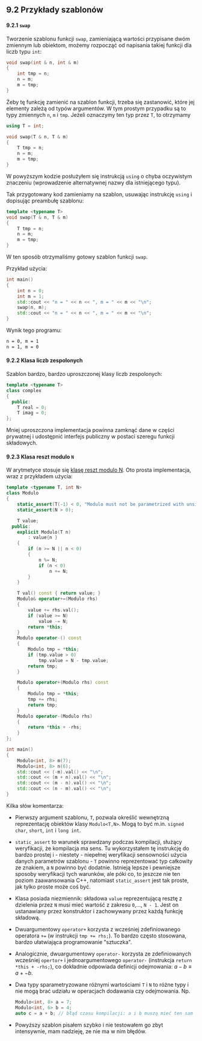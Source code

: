 ## 9.2 Przykłady szablonów

#### 9.2.1 `swap`

Tworzenie szablonu funkcji `swap`, zamieniającą wartości przypisane dwóm zmiennym lub obiektom,   możemy rozpocząć od napisania takiej funkcji dla liczb typu `int`:

```c++
void swap(int & n, int & m)
{
    int tmp = n;
    n = m;
    m = tmp;
}
```

Żeby tę funkcję zamienić na szablon funkcji, trzeba się zastanowić, które jej elementy zależą od typów argumentów. W tym prostym przypadku są to typy zmiennych `n`, `m` i `tmp`. Jeżeli oznaczymy ten typ przez `T`, to otrzymamy

```c++ 
using T = int;

void swap(T & n, T & m)
{
    T tmp = n;
    n = m;
    m = tmp;
}
```

W powyższym kodzie posłużyłem się instrukcją `using` o chyba oczywistym znaczeniu (wprowadzenie alternatywnej nazwy dla istniejącego typu).

Tak przygotowany kod zamieniamy na szablon, usuwając instrukcję `using` i dopisując preambułę szablonu:

```c++
template <typename T>
void swap(T & n, T & m)
{
    T tmp = n;
    n = m;
    m = tmp;
}
```

W ten sposób otrzymaliśmy gotowy szablon funkcji `swap`. 

Przykład użycia: 

```c++
int main()
{
    int n = 0;
    int m = 1;
    std::cout << "n = " << n << ", m = " << m << "\n";
    swap(n, m);
    std::cout << "n = " << n << ", m = " << m << "\n";    
}
```

Wynik tego programu:

```txt
n = 0, m = 1
n = 1, m = 0
```

#### 9.2.2 Klasa liczb zespolonych

Szablon bardzo, bardzo uproszczonej klasy liczb zespolonych:

```c++  
template <typename T>
class complex
{
  public:
    T real = 0;
    T imag = 0;
};
```

Mniej uproszczona implementacja powinna zamknąć dane w części prywatnej i udostępnić interfejs publiczny w postaci szeregu funkcji składowych. 

#### 9.2.3 Klasa reszt modulo `N`

W arytmetyce stosuje się [klasę reszt modulo N](https://pl.wikipedia.org/wiki/Arytmetyka_modularna#Pier%C5%9Bcie%C5%84_klas_reszt). Oto prosta implementacja, wraz z przykładem użycia:

```c++
template <typename T, int N>
class Modulo
{
    static_assert(T(-1) < 0, "Modulo must not be parametrized with unsigned or non-arithmetic types");
    static_assert(N > 0);

    T value;
  public:
    explicit Modulo(T n)
        : value{n }
    {
        if (n >= N || n < 0)
        {
            n %= N;
            if (n < 0)
                n += N;
        }
    }

    T val() const { return value; }
    Modulo& operator+=(Modulo rhs)
    {
        value += rhs.val();
        if (value >= N)
            value -= N;
        return *this;
    }
    Modulo operator-() const
    {
        Modulo tmp = *this;
        if (tmp.value > 0)
            tmp.value = N - tmp.value;
        return tmp;
    }

    Modulo operator+(Modulo rhs) const
    {
        Modulo tmp = *this;
        tmp += rhs;
        return tmp;
    }
    Modulo operator-(Modulo rhs)
    {
        return *this + -rhs;
    }
};

int main()
{
    Modulo<int, 8> m(7);
    Modulo<int, 8> n(6);
    std::cout << (-m).val() << "\n";
    std::cout << (m + n).val() << "\n";
    std::cout << (m - n).val() << "\n";
    std::cout << (n - m).val() << "\n";
}    
```

Kilka słów komentarza:

- Pierwszy argument szablonu, `T`, pozwala określić wewnętrzną reprezentację obiektów klasy `Modulo<T,N>`. Mogą to być  m.in. `signed char`, `short`, `int` i `long int`.   

- `static_assert` to warunek sprawdzany podczas kompilacji, służący weryfikacji, że kompilacja ma sens. Tu wykorzystałem tę instrukcję do bardzo prostej i - niestety - niepełnej weryfikacji sensowności użycia danych parametrów szablonu - `T` powinno reprezentować typ całkowity ze znakiem, a  `N` powinno być dodatnie. Istnieją lepsze i pewniejsze sposoby weryfikacji tych warunków, ale póki co, to jeszcze nie ten poziom zaawansowania C++, natomiast `static_assert` jest tak proste, jak tylko proste może coś być. 

- Klasa posiada niezmiennik: składowa `value` reprezentującą resztę z dzielenia przez `N` musi mieć wartość z zakresu `0`,..., `N - 1`. Jest on ustanawiany przez konstruktor i zachowywany przez każdą funkcję składową. 

- Dwuargumentowy `operator+` korzysta z wcześniej zdefiniowanego operatora `+=` (w instrukcji `tmp += rhs;`). To bardzo często stosowana, bardzo ułatwiająca programowanie "sztuczka".

- Analogicznie, dwuargumentowy `operator-` korzysta ze zdefiniowanych wcześniej `opertor+` i   jednoargumentowego `operator-` (instrukcja `return *this + -rhs;`), co dokładnie odpowiada definicji odejmowania: $a - b \equiv a + -b$.

- Dwa typy sparametryzowane różnymi wartościami `T` i `N` to różne typy i nie mogą brać udziału w operacjach dodawania czy odejmowania. Np. 

  ```c++
  Modulo<int, 8> a = 7;
  Modulo<int, 6> b = 4;
  auto c = a + b; // błąd czasu kompilacji: a i b muszą mieć ten sam typ! 
  ```

- Powyższy szablon pisałem szybko i nie testowałem go zbyt intensywnie, mam nadzieję, ze nie ma w nim błędów. 
